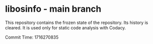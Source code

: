 # libosinfo - main branch

This repository contains the frozen state of the repository.
Its history is cleared. It is used only for static code
analysis with Codacy.

Commit Time: 1716270835